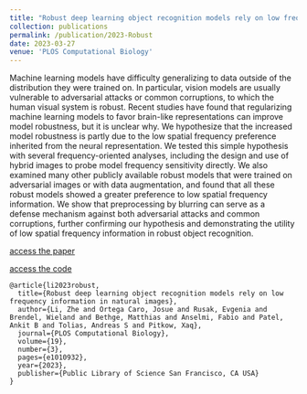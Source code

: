 ```yaml
---
title: "Robust deep learning object recognition models rely on low frequency information in natural images"
collection: publications
permalink: /publication/2023-Robust
date: 2023-03-27
venue: 'PLOS Computational Biology'
---
```

Machine learning models have difficulty generalizing to data outside of the distribution they were trained on. In particular, vision models are usually vulnerable to adversarial attacks or common corruptions, to which the human visual system is robust. Recent studies have found that regularizing machine learning models to favor brain-like representations can improve model robustness, but it is unclear why. We hypothesize that the increased model robustness is partly due to the low spatial frequency preference inherited from the neural representation. We tested this simple hypothesis with several frequency-oriented analyses, including the design and use of hybrid images to probe model frequency sensitivity directly. We also examined many other publicly available robust models that were trained on adversarial images or with data augmentation, and found that all these robust models showed a greater preference to low spatial frequency information. We show that preprocessing by blurring can serve as a defense mechanism against both adversarial attacks and common corruptions, further confirming our hypothesis and demonstrating the utility of low spatial frequency information in robust object recognition.

[access the paper](https://journals.plos.org/ploscompbiol/article?id=10.1371/journal.pcbi.1010932)

[access the code](https://github.com/lizhe07/blur-net)

```
@article{li2023robust,
  title={Robust deep learning object recognition models rely on low frequency information in natural images},
  author={Li, Zhe and Ortega Caro, Josue and Rusak, Evgenia and Brendel, Wieland and Bethge, Matthias and Anselmi, Fabio and Patel, Ankit B and Tolias, Andreas S and Pitkow, Xaq},
  journal={PLOS Computational Biology},
  volume={19},
  number={3},
  pages={e1010932},
  year={2023},
  publisher={Public Library of Science San Francisco, CA USA}
}
```

